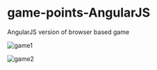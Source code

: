 # game-points-AngularJS
AngularJS version of browser based game

![game1](https://user-images.githubusercontent.com/6531851/44365416-093ad600-a4ca-11e8-9ef6-5c9eec1ca71f.PNG)

![game2](https://user-images.githubusercontent.com/6531851/44365520-63d43200-a4ca-11e8-891c-6767c0da0220.PNG)
